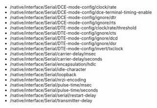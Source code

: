 - /native/interface/Serial/DCE-mode-config/clock/rate
- /native/interface/Serial/DCE-mode-config/dce-terminal-timing-enable
- /native/interface/Serial/DCE-mode-config/ignore/dtr
- /native/interface/Serial/DCE-mode-config/ignore/rts
- /native/interface/Serial/DTE-mode-config/clock/rate/threshold
- /native/interface/Serial/DTE-mode-config/ignore/cts
- /native/interface/Serial/DTE-mode-config/ignore/dcd
- /native/interface/Serial/DTE-mode-config/ignore/dsr
- /native/interface/Serial/DTE-mode-config/invert/txclock
- /native/interface/Serial/carrier-delay/msec
- /native/interface/Serial/carrier-delay/seconds
- /native/interface/Serial/encapsulation/hdlc
- /native/interface/Serial/idle-character
- /native/interface/Serial/loopback
- /native/interface/Serial/nrzi-encoding
- /native/interface/Serial/pulse-time/msec
- /native/interface/Serial/pulse-time/seconds
- /native/interface/Serial/serial/restart-delay
- /native/interface/Serial/transmitter-delay
